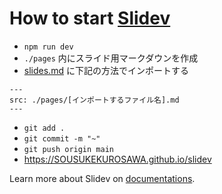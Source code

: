 # How to start [Slidev](https://github.com/slidevjs/slidev)

- `npm run dev`
- `./pages` 内にスライド用マークダウンを作成
- [slides.md](./slides.md) に下記の方法でインポートする

```
---
src: ./pages/[インポートするファイル名].md
---
```

- `git add .`
- `git commit -m "~"`
- `git push origin main`
- https://SOUSUKEKUROSAWA.github.io/slidev

Learn more about Slidev on [documentations](https://sli.dev/).
